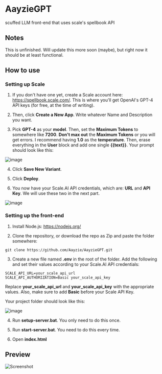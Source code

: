 # AayzieGPT
scuffed LLM front-end that uses scale's spellbook API

## Notes

This is unfinished. Will update this more soon (maybe), but right now it should be at least functional.

## How to use

### Setting up Scale

1) If you don't have one yet, create a Scale account here: https://spellbook.scale.com/. This is where you'll get OpenAI's GPT-4 API keys (for free, at the time of writing).

2) Then, click **Create a New App**. Write whatever Name and Description you want.

3) Pick **GPT-4** as your **model**. Then, set the **Maximum Tokens** to somewhere like **7200**. **Don't max out** the **Maximum Tokens** or you will get errors. I recommend having **1.0** as the **temperature**.  Then, erase everything in the **User** block and add one single **{{text}}**. Your prompt should look like this:

![image](https://user-images.githubusercontent.com/16715946/226881497-ff1d8cc3-9b62-42b2-a22e-490e42a5455f.png)

4) Click **Save New Variant**.

5) Click **Deploy**.

6) You now have your Scale.AI API credentials, which are: **URL** and **API Key**. We will use these two in the next part.

![image](https://user-images.githubusercontent.com/16715946/226726704-448067be-5b1e-4157-a2a5-55ff1211ed45.png)

### Setting up the front-end

1) Install Node.js: https://nodejs.org/

2) Clone the repository, or download the repo as Zip and paste the folder somewhere:
```
git clone https://github.com/Aayzie/AayzieGPT.git
```

3) Create a new file named **.env** in the root of the folder. Add the following and set their values according to your Scale.AI API credentials:
```
SCALE_API_URL=your_scale_api_url
SCALE_API_AUTHORIZATION=Basic your_scale_api_key
```
Replace **your_scale_api_url** and **your_scale_api_key** with the appropriate values. Also, make sure to add **Basic** before your Scale API Key.

Your project folder should look like this:

![image](https://user-images.githubusercontent.com/16715946/226726922-60433839-aceb-47fb-8f41-9f873dd6a6f1.png)

4) Run **setup-server.bat**. You only need to do this once.

5) Run **start-server.bat**. You need to do this every time.

6) Open **index.html**

## Preview

![Screenshot](https://user-images.githubusercontent.com/16715946/226544680-11f8a280-f97a-49c0-b734-c6f2563f9f01.jpg)
